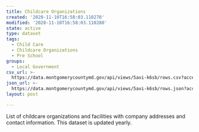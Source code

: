 ```yaml
---
title: Childcare Organizations
created: '2020-11-10T16:58:03.110270'
modified: '2020-11-10T16:58:03.110280'
state: active
type: dataset
tags:
  - Child Care
  - Childcare Organizations
  - Pre School
groups:
  - Local Government
csv_url: >-
  https://data.montgomerycountymd.gov/api/views/5avi-k6sb/rows.csv?accessType=DOWNLOAD
json_url: >-
  https://data.montgomerycountymd.gov/api/views/5avi-k6sb/rows.json?accessType=DOWNLOAD
layout: post

---
```

List of childcare organizations and facilities with company addresses and contact information.    This dataset is updated yearly.

